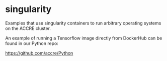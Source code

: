 # singularity
Examples that use singularity containers to run arbitrary operating systems on the ACCRE cluster.

An example of running a Tensorflow image directly from DockerHub can be found in our Python repo:

https://github.com/accre/Python
